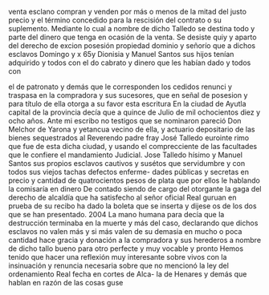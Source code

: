 venta esclano
compran y venden por más o menos de la mitad del justo precio y el término concedido para la rescisión del contrato o su suplemento. Mediante lo cual a nombre de dicho Talledo se destina todo y parte del dinero que tenga en ocasión de la venta.
Se desiste quiy y aparto del derecho de excion posesión propiedad dominio y señorío que a dichos esclavos Domingo y x
65y Dionisia y Manuel Santos sus hijos tenían adquirido y todos con el do cabrato y dinero que les habían dado y todos con

el de patronato y demás que le corresponden los cedidos renunci y traspasa en la compradora y sus sucesores, que en señal de posesion y para título de ella otorga a su favor esta escritura
En la ciudad de Ayutla capital de la provincia decía que a quince de Julio de mil ochocientos diez y ocho años. Ante mi escribo no testigos que se nominaron pareció Don Melchor de Yarona
y
yetancua vecino de ella,
y actuario depositario de las bienes
sequestrados al Reverendo padre fray
José Talledo eurointe
rimo que fue de esta dicha ciudad,
y usando el comprecciente
de las facultades que le confiere el mandamiento Judicial.
Jose Talledo
hísimo y Manuel Santos sus propios esclavos cautivos y susétos que
servidumbre y con todos sus viejos tachas defectos enferme-
dades públicas y secretas en precio y cantidad de quatrocientos
pesos de plata que por ellos le hablando la comisaría en dinero
De contado siendo de cargo del otorgante la gaga del derecho de alcaldía que ha satisfecho al señor oficial Real guruan en prueba de su recibo ha dado la boleta que se inserta y dijese os de los dos que se han presentado.
2004
La mano humana para decía que la destrucción terminaba en la muerte y más del caso, declarando que dichos esclavos no valen más y si más valen de su demasia en mucho o poca cantidad hace gracia y donación a la compradora y sus herederos a nombre de dicho tallo bueno para otro perfecte y muy vocable y pronto
Hemos tenido que hacer una reflexión muy interesante sobre vivos con la insinuación y renuncia necesaria sobre que no mencionó la ley del ordenamiento Real fecha en cortes de Alca- la de Henares y demás que hablan en razón de las cosas guse